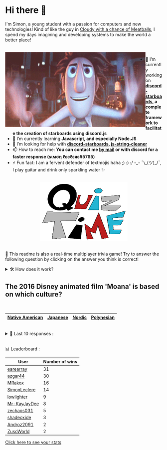 # Hi there 👋

I'm Simon, a young student with a passion for computers and new technologies!
Kind of like the guy in [Cloudy with a chance of Meatballs](https://www.youtube.com/watch?v=dQw4w9WgXcQ), I spend my days imagining and developing systems to make the world a better place!

<br>

<img width="450" height="240" src="./assets/cloudyWithAChanceOfMeatBalls.gif" align=left>

- 🔭 I’m currently working on **[discord-starboards](https://github.com/SimonLeclere/discord-starboards), a complete framework to facilitate the creation of starboards using discord.js**
- 🌱 I’m currently learning **Javascript, and especially Node.JS**
- 🤔 I’m looking for help with **[discord-starboards](https://github.com/SimonLeclere/discord-starboards), [js-string-cleaner](https://github.com/SimonLeclere/Js-String-Cleaner)**
- 📫 How to reach me: **You can contact me [by mail](mailto:simon-leclere@orange.fr) or with discord for a faster response (sιмση ℓεcℓεяε#5765)**
- ⚡ Fun fact: I am a fervent defender of textmojis haha ;) :) :/ -\_- ¯\\\_(ツ)\_/¯, I play guitar and drink only sparkling water ✨

<br>

<center><img width="280" height="187" src="./assets/quizTime.gif"></center>

<br>

🎲 This readme is also a real-time multiplayer trivia game! Try to answer the following question by clicking on the answer you think is correct!
<details>
  <summary>🛠️ How does it work?</summary>
  Each answer is a link to a pre-filled issue. When you press "Submit new issue", it triggers a Github action workflow that compares your answer with the correct answer, finds a new question and updates the readme.md file. Not bad huh?! This whole process only takes about 20 seconds!
</details>

## The 2016 Disney animated film &#039;Moana&#039; is based on which culture?

<br>

| [Native American](https://github.com/SimonLeclere/SimonLeclere/issues/new?title=quiz%7C788%7CNative%20American&body=Just%20click%20'Submit%20new%20issue'.) | [Japanese](https://github.com/SimonLeclere/SimonLeclere/issues/new?title=quiz%7C788%7CJapanese&body=Just%20click%20'Submit%20new%20issue'.) | [Nordic](https://github.com/SimonLeclere/SimonLeclere/issues/new?title=quiz%7C788%7CNordic&body=Just%20click%20'Submit%20new%20issue'.) | [Polynesian](https://github.com/SimonLeclere/SimonLeclere/issues/new?title=quiz%7C788%7CPolynesian&body=Just%20click%20'Submit%20new%20issue'.) |
| - | - | - | - | 

<br>

<details>
  <summary>📒 Last 10 responses :</summary>

- **MRakox** answered **March 21** to `In the United States, what is the first day of spring?` (Good answer)
- **MRakox** answered **True** to `In "Starbound", the track played by the Decorated Music Box is named "Atlas".` (Good answer)
- **MRakox** answered **True** to `In "Starbound", the track played by the Decorated Music Box is named "Atlas".` (Good answer)
- **MRakox** answered **True** to `In "Starbound", the track played by the Decorated Music Box is named "Atlas".` (Good answer)
- **MRakox** answered **Ireland** to `What country is the rock group U2 from?` (Good answer)
- **MRakox** answered **AC/DC** to `Which band name isn&#039;t a Stand in "JoJo&#039;s Bizzare Adventure"?` (Good answer)
- **MRakox** answered **Cincinnati** to `During part of the Cold War, what city's MLB team added the word “legs” to its name?` (Good answer)
- **MRakox** answered **Almond Joy** to `Which candy is NOT made by Mars?` (Good answer)
- **MRakox** answered **Comprehensive documentation** to `Which of these is not a key value of Agile software development?` (Good answer)
- **MRakox** answered **Three arrows** to `Created in a 1970 contest, the universal recycling symbol depicts what?` (Good answer)

</details>

<br>

📊 Leaderboard :

| User | Number of wins |
|-|-|
| [earearray](https://github.com/earearray) | 31 |
| [azgar44](https://github.com/azgar44) | 30 |
| [MRakox](https://github.com/MRakox) | 16 |
| [SimonLeclere](https://github.com/SimonLeclere) | 14 |
| [lowlighter](https://github.com/lowlighter) | 9 |
| [Mr-KayJayDee](https://github.com/Mr-KayJayDee) | 8 |
| [zechaos031](https://github.com/zechaos031) | 5 |
| [shadeoxide](https://github.com/shadeoxide) | 3 |
| [Androz2091](https://github.com/Androz2091) | 2 |
| [ZusoWorld](https://github.com/ZusoWorld) | 2 |

[Click here to see your stats](https://github.com/SimonLeclere/SimonLeclere/issues/new?title=MyStats&body=Just%20click%20%27Submit%20new%20issue%27.)